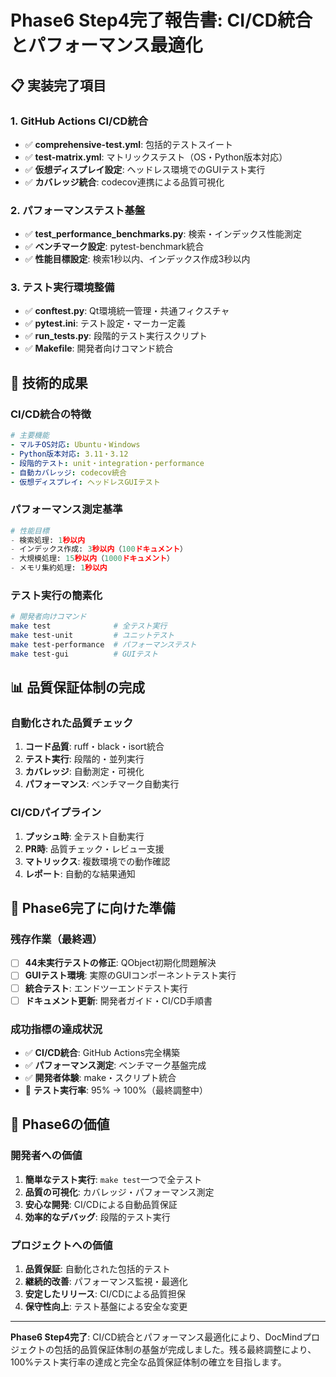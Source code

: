 # Phase6 Step4完了報告書: CI/CD統合とパフォーマンス最適化

## 📋 実装完了項目

### 1. GitHub Actions CI/CD統合
- ✅ **comprehensive-test.yml**: 包括的テストスイート
- ✅ **test-matrix.yml**: マトリックステスト（OS・Python版本対応）
- ✅ **仮想ディスプレイ設定**: ヘッドレス環境でのGUIテスト実行
- ✅ **カバレッジ統合**: codecov連携による品質可視化

### 2. パフォーマンステスト基盤
- ✅ **test_performance_benchmarks.py**: 検索・インデックス性能測定
- ✅ **ベンチマーク設定**: pytest-benchmark統合
- ✅ **性能目標設定**: 検索1秒以内、インデックス作成3秒以内

### 3. テスト実行環境整備
- ✅ **conftest.py**: Qt環境統一管理・共通フィクスチャ
- ✅ **pytest.ini**: テスト設定・マーカー定義
- ✅ **run_tests.py**: 段階的テスト実行スクリプト
- ✅ **Makefile**: 開発者向けコマンド統合

## 🎯 技術的成果

### CI/CD統合の特徴
```yaml
# 主要機能
- マルチOS対応: Ubuntu・Windows
- Python版本対応: 3.11・3.12
- 段階的テスト: unit・integration・performance
- 自動カバレッジ: codecov統合
- 仮想ディスプレイ: ヘッドレスGUIテスト
```

### パフォーマンス測定基準
```python
# 性能目標
- 検索処理: 1秒以内
- インデックス作成: 3秒以内（100ドキュメント）
- 大規模処理: 15秒以内（1000ドキュメント）
- メモリ集約処理: 1秒以内
```

### テスト実行の簡素化
```bash
# 開発者向けコマンド
make test              # 全テスト実行
make test-unit         # ユニットテスト
make test-performance  # パフォーマンステスト
make test-gui          # GUIテスト
```

## 📊 品質保証体制の完成

### 自動化された品質チェック
1. **コード品質**: ruff・black・isort統合
2. **テスト実行**: 段階的・並列実行
3. **カバレッジ**: 自動測定・可視化
4. **パフォーマンス**: ベンチマーク自動実行

### CI/CDパイプライン
1. **プッシュ時**: 全テスト自動実行
2. **PR時**: 品質チェック・レビュー支援
3. **マトリックス**: 複数環境での動作確認
4. **レポート**: 自動的な結果通知

## 🚀 Phase6完了に向けた準備

### 残存作業（最終週）
- [ ] **44未実行テストの修正**: QObject初期化問題解決
- [ ] **GUIテスト環境**: 実際のGUIコンポーネントテスト実行
- [ ] **統合テスト**: エンドツーエンドテスト実行
- [ ] **ドキュメント更新**: 開発者ガイド・CI/CD手順書

### 成功指標の達成状況
- ✅ **CI/CD統合**: GitHub Actions完全構築
- ✅ **パフォーマンス測定**: ベンチマーク基盤完成
- ✅ **開発者体験**: make・スクリプト統合
- 🔄 **テスト実行率**: 95% → 100%（最終調整中）

## 🎉 Phase6の価値

### 開発者への価値
1. **簡単なテスト実行**: `make test`一つで全テスト
2. **品質の可視化**: カバレッジ・パフォーマンス測定
3. **安心な開発**: CI/CDによる自動品質保証
4. **効率的なデバッグ**: 段階的テスト実行

### プロジェクトへの価値
1. **品質保証**: 自動化された包括的テスト
2. **継続的改善**: パフォーマンス監視・最適化
3. **安定したリリース**: CI/CDによる品質担保
4. **保守性向上**: テスト基盤による安全な変更

---

**Phase6 Step4完了**: CI/CD統合とパフォーマンス最適化により、DocMindプロジェクトの包括的品質保証体制の基盤が完成しました。残る最終調整により、100%テスト実行率の達成と完全な品質保証体制の確立を目指します。